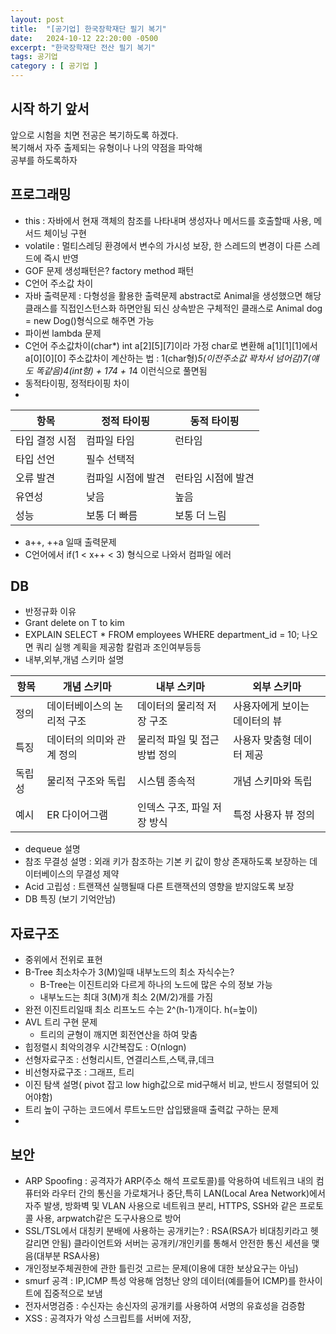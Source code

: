```yaml
---
layout: post
title:  "[공기업] 한국장학재단 필기 복기"
date:   2024-10-12 22:20:00 -0500
excerpt: "한국장학재단 전산 필기 복기"
tags: 공기업
category : [ 공기업 ]
---
```


## 시작 하기 앞서

앞으로 시험을 치면 전공은 복기하도록 하겠다.  
복기해서 자주 출제되는 유형이나 나의 약점을 파악해  
공부를 하도록하자  

## 프로그래밍

+ this : 자바에서 현재 객체의 참조를 나타내며 생성자나 메서드를 호출할때 사용, 메서드 체이닝 구현 
+ volatile : 멀티스레딩 환경에서 변수의 가시성 보장, 한 스레드의 변경이 다른 스레드에 즉시 반영
+ GOF 문제 생성패턴은? factory method 패턴
+ C언어 주소값 차이
+ 자바 출력문제 : 다형성을 활용한 출력문제 abstract로 Animal을 생성했으면 해당 클래스를 직접인스턴스화 하면안됨 되신 상속받은 구체적인 클래스로 Animal dog = new Dog()형식으로 해주면 가능
+ 파이썬 lambda 문제
+ C언어 주소값차이(char*) int a[2][5][7]이라 가정 char로 변환해 a[1][1][1]에서 a[0][0][0] 주소값차이 계산하는 법 : 1(char형)*5(이전주소값 꽉차서 넘어감)*7(얘도 똑같음)*4(int형) + 1*7*4 + 1*4 이런식으로 풀면됨
+ 동적타이핑, 정적타이핑 차이  
+ 
|항목	|정적 타이핑	|동적 타이핑|
|---|---|---|
|타입 결정 시점|	컴파일 타임|	런타임|
|타입 선언|	필수	선택적|
|오류 발견|	컴파일 시점에 발견|	런타임 시점에 발견|
|유연성|	낮음|	높음|
|성능|	보통 더 빠름|	보통 더 느림|

+ a++, ++a 일때 출력문제
+ C언어에서 if(1 < x++ < 3) 형식으로 나와서 컴파일 에러

## DB
+ 반정규화 이유
+ Grant delete on T to kim
+ EXPLAIN SELECT * FROM employees WHERE department_id = 10; 나오면 쿼리 실행 계획을 제공함 칼럼과 조인여부등등
+ 내부,외부,개념 스키마 설명  

|항목|	개념 스키마|	내부 스키마	|외부 스키마|
|---|---|---|---|
|정의|	데이터베이스의 논리적 구조	|데이터의 물리적 저장 구조|	사용자에게 보이는 데이터의 뷰|
|특징|	데이터의 의미와 관계 정의	|물리적 파일 및 접근 방법 정의|	사용자 맞춤형 데이터 제공|
|독립성|	물리적 구조와 독립|	시스템 종속적	|개념 스키마와 독립|
|예시|	ER 다이어그램	|인덱스 구조, 파일 저장 방식|	특정 사용자 뷰 정의|

+ dequeue 설명
+ 참조 무결성 설명 : 외래 키가 참조하는 기본 키 값이 항상 존재하도록 보장하는 데이터베이스의 무결성 제약
+ Acid 고립성 : 트랜잭션 실행될때 다른 트랜잭션의 영향을 받지않도록 보장
+ DB 특징 (보기 기억안남)

## 자료구조
+ 중위에서 전위로 표현
+ B-Tree 최소차수가 3(M)일때 내부노드의 최소 자식수는?
  + B-Tree는 이진트리와 다르게 하나의 노드에 많은 수의 정보 가능
  + 내부노드는 최대 3(M)개 최소 2(M/2)개를 가짐
+ 완전 이진트리일때 최소 리프노드 수는 2^(h-1)개이다. h(=높이)
+ AVL 트리 구현 문제 
  + 트리의 균형이 깨지면 회전연산을 하여 맞춤
+ 힙정렬시 최악의경우 시간복잡도 : O(nlogn)
+ 선형자료구조 : 선형리시트, 연결리스트,스택,큐,데크
+ 비선형자료구조 : 그래프, 트리
+ 이진 탐색 설명( pivot 잡고 low high값으로 mid구해서 비교, 반드시 정렬되어 있어야함)
+ 트리 높이 구하는 코드에서 루트노드만 삽입됐을때 출력값 구하는 문제
+ 


## 보안

+ ARP Spoofing : 공격자가 ARP(주소 해석 프로토콜)를 악용하여 네트워크 내의 컴퓨터와 라우터 간의 통신을 가로채거나 중단,특히 LAN(Local Area Network)에서 자주 발생, 방화벽 및 VLAN 사용으로 네트워크 분리, HTTPS, SSH와 같은 프로토콜 사용, arpwatch같은 도구사용으로 방어
+ SSL/TSL에서 대칭키 분배에 사용하는 공개키는? : RSA(RSA가 비대칭키라고 헷갈리면 안됨) 클라이언트와 서버는 공개키/개인키를 통해서 안전한 통신 세션을 맺음(대부분 RSA사용)
+ 개인정보주체권한에 관한 틀린것 고르는 문제(이용에 대한 보상요구는 아님)
+ smurf 공격 : IP,ICMP 특성 악용해 엄청난 양의 데이터(예를들어 ICMP)를 한사이트에 집중적으로 보냄
+ 전자서명검증 : 수신자는 송신자의 공개키를 사용하여 서명의 유효성을 검증함
+ XSS : 공격자가 악성 스크립트를 서버에 저장,


